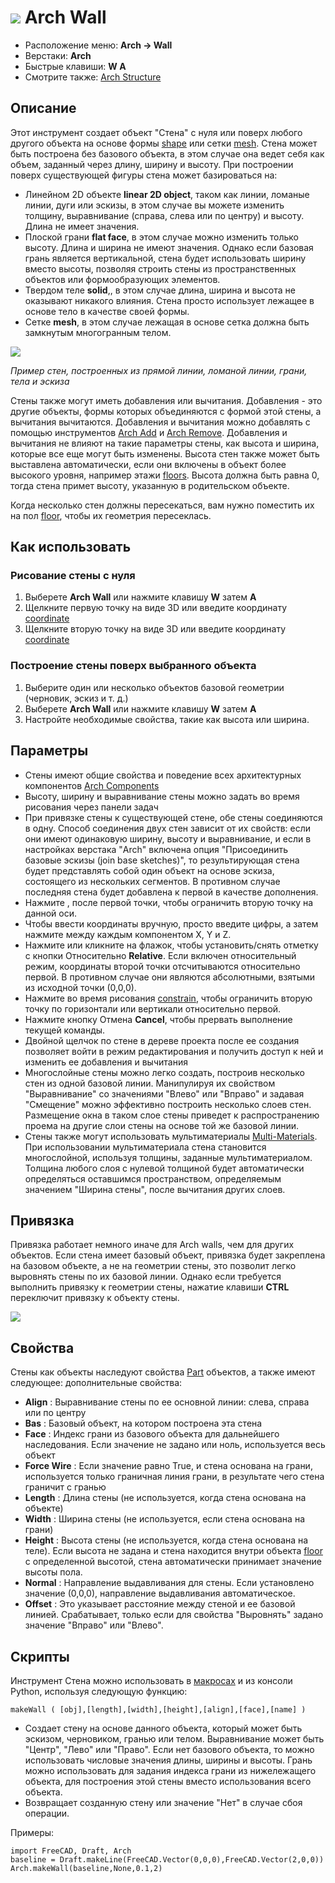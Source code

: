 # ![](images/Arch_Wall.svg) Arch Wall

- Расположение меню: **Arch → Wall**
- Верстаки: **Arch**
- Быстрые клавиши: **W A**
- Смотрите также: [Arch Structure](Arch_Structure)

## Описание

Этот инструмент создает объект "Стена" с нуля или поверх любого другого объекта на основе формы [shape](Part_Module) или сетки [mesh](Mesh_Module). Стена может быть построена без базового объекта, в этом случае она ведет себя как объем, заданный через длину, ширину и высоту. При построении поверх существующей фигуры стена может базироваться на:

- Линейном 2D объекте **linear 2D object**, таком как линии, ломаные линии, дуги или эскизы, в этом случае вы можете изменить толщину, выравнивание (справа, слева или по центру) и высоту. Длина не имеет значения.
- Плоской грани **flat face**, в этом случае можно изменить только высоту. Длина и ширина не имеют значения. Однако если базовая грань является вертикальной, стена будет использовать ширину вместо высоты, позволяя строить стены из пространственных объектов или формообразующих элементов.
- Твердом теле **solid**,, в этом случае длина, ширина и высота не оказывают никакого влияния. Стена просто использует лежащее в основе тело в качестве своей формы.
- Сетке **mesh**, в этом случае лежащая в основе сетка должна быть замкнутым многогранным телом.

![](images/Arch_Wall_example.jpg)

*Пример стен, построенных из прямой линии, ломаной линии, грани, тела и эскиза*

Стены также могут иметь добавления или вычитания. Добавления - это другие объекты, формы которых объединяются с формой этой стены, а вычитания вычитаются. Добавления и вычитания можно добавлять с помощью инструментов [Arch Add](Arch_Add) и [Arch Remove](Arch_Remove). Добавления и вычитания не влияют на такие параметры стены, как высота и ширина, которые все еще могут быть изменены. Высота стен также может быть выставлена автоматически, если они включены в объект более высокого уровня, например этажи [floors](Arch_Floor "wikilink"). Высота должна быть равна 0, тогда стена примет высоту, указанную в родительском объекте.

Когда несколько стен должны пересекаться, вам нужно поместить их на пол [floor](Arch_Floor "wikilink"), чтобы их геометрия пересеклась.

## Как использовать

### Рисование стены с нуля

1. Выберете **Arch Wall** или нажмите клавишу **W** затем **A**
2. Щелкните первую точку на виде 3D или введите координату [coordinate](Draft_Coordinates "wikilink")
3. Щелкните вторую точку на виде 3D или введите координату [coordinate](Draft_Coordinates "wikilink")

### Построение стены поверх выбранного объекта

1. Выберите один или несколько объектов базовой геометрии (черновик, эскиз и т. д.)
2. Выберете **Arch Wall** или нажмите клавишу **W** затем **A**
3. Настройте необходимые свойства, такие как высота или ширина.

## Параметры

- Стены имеют общие свойства и поведение всех архитектурных компонентов [Arch Components](Arch_Component "wikilink")
- Высоту, ширину и выравнивание стены можно задать во время рисования через панели задач
- При привязке стены к существующей стене, обе стены соединяются в одну. Способ соединения двух стен зависит от их свойств: если они имеют одинаковую ширину, высоту и выравнивание, и если в настройках верстака "Arch" включена опция "Присоединить базовые эскизы (join base sketches)", то результирующая стена будет представлять собой один объект на основе эскиза, состоящего из нескольких сегментов. В противном случае последняя стена будет добавлена к первой в качестве дополнения.
- Нажмите , после первой точки, чтобы ограничить вторую точку на данной оси.
- Чтобы ввести координаты вручную, просто введите цифры, а затем нажмите между каждым компонентом X, Y и Z.
- Нажмите или кликните на флажок, чтобы установить/снять отметку с кнопки Относительно **Relative**. Если включен относительный режим, координаты второй точки отсчитываются относительно первой. В противном случае они являются абсолютными, взятыми из исходной точки (0,0,0).
- Нажмите во время рисования [constrain](Draft_Constrain "wikilink"), чтобы ограничить вторую точку по горизонтали или вертикали относительно первой.
- Нажмите кнопку Отмена **Cancel**, чтобы прервать выполнение текущей команды.
- Двойной щелчок по стене в дереве проекта после ее создания позволяет войти в режим редактирования и получить доступ к ней и изменить ее добавления и вычитания
- Многослойные стены можно легко создать, построив несколько стен из одной базовой линии. Манипулируя их свойством "Выравнивание" со значениями "Влево" или "Вправо" и задавая "Смещение" можно эффективно построить несколько слоев стен. Размещение окна в таком слое стены приведет к распространению проема на другие слои стены на основе той же базовой линии.
- Стены также могут использовать мультиматериалы [Multi-Materials](Arch_MultiMaterial "wikilink"). При использовании мультиматериала стена становится многослойной, используя толщины, заданные мультиматериалом. Толщина любого слоя с нулевой толщиной будет автоматически определяться оставшимся пространством, определяемым значением "Ширина стены", после вычитания других слоев.

## Привязка

Привязка работает немного иначе для Arch walls, чем для других объектов. Если стена имеет базовый объект, привязка будет закреплена на базовом объекте, а не на геометрии стены, это позволит легко выровнять стены по их базовой линии. Однако если требуется выполнить привязку к геометрии стены, нажатие клавиши **CTRL** переключит привязку к объекту стены.

![](images/Arch_wall_snap.jpg)

## Свойства

Стены как объекты наследуют свойства [Part](Part_Module "wikilink") объектов, а также имеют следующее: дополнительные свойства:

- **Align** : Выравнивание стены по ее основной линии: слева, справа или по центру
- **Bas** : Базовый объект, на котором построена эта стена
- **Face** : Индекс грани из базового объекта для дальнейшего наследования. Если значение не задано или ноль, используется весь объект
- **Force Wire** : Если значение равно True, и стена основана на грани, используется только граничная линия грани, в результате чего стена граничит с гранью
- **Length** : Длина стены (не используется, когда стена основана на объекте)
- **Width** : Ширина стены (не используется, если стена основана на грани)
- **Height** : Высота стены (не используется, когда стена основана на теле). Если высота не задана и стена находится внутри объекта [floor](Arch_Floor "wikilink") с определенной высотой, стена автоматически принимает значение высоты пола.
- **Normal** : Направление выдавливания для стены. Если установлено значение (0,0,0), направление выдавливания автоматическое.
- **Offset** : Это указывает расстояние между стеной и ее базовой линией. Срабатывает, только если для свойства "Выровнять" задано значение "Вправо" или "Влево".

## Скрипты

Инструмент Стена можно использовать в [макросах](macros "wikilink") и из консоли Python, используя следующую функцию:

    makeWall ( [obj],[length],[width],[height],[align],[face],[name] ) 
    

- Создает стену на основе данного объекта, который может быть эскизом, черновиком, гранью или телом. Выравнивание может быть "Центр", "Лево" или "Право". Если нет базового объекта, то можно использовать числовые значения длины, ширины и высоты. Грань можно использовать для задания индекса грани из нижележащего объекта, для построения этой стены вместо использования всего объекта.
- Возвращает созданную стену или значение "Нет" в случае сбоя операции.

Примеры:

    import FreeCAD, Draft, Arch
    baseline = Draft.makeLine(FreeCAD.Vector(0,0,0),FreeCAD.Vector(2,0,0))
    Arch.makeWall(baseline,None,0.1,2)